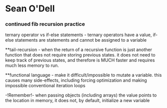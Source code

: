# Sean O'Dell
### continued fib recursion practice

ternary operator vs if-else statements - 
ternary operators have a value, if-else statements are statements and cannot be assigned to a variable

**tail-recursion - when the return of a recursive function is just another function that does not require storing previous states. it does not need to keep track of previous states, and therefore is MUCH faster and requires much less memory to run.

**functional language - make it difficult/impossible to mutate a variable. this causes many side-effects, including forcing optimization and making impossible conventional iteration loops

-!Remember!- when passing objects (including arrays) the value points to the location in memory, it does not, by default, initialize a new variable

